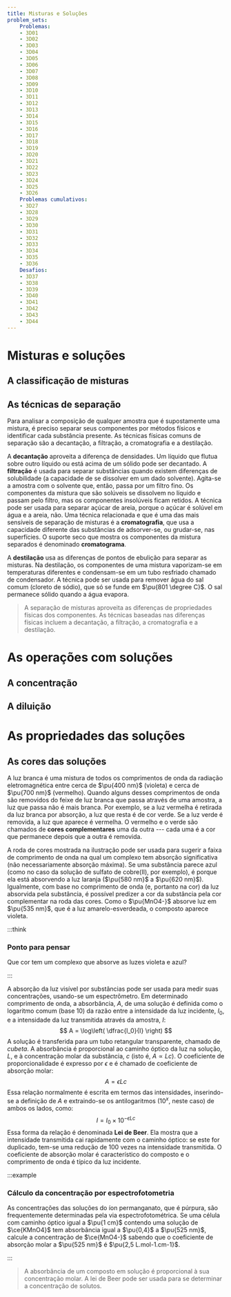 ```yaml
---
title: Misturas e Soluções
problem_sets:
    Problemas:
    - 3D01
    - 3D02
    - 3D03
    - 3D04
    - 3D05
    - 3D06
    - 3D07
    - 3D08
    - 3D09
    - 3D10
    - 3D11
    - 3D12
    - 3D13
    - 3D14
    - 3D15
    - 3D16
    - 3D17
    - 3D18
    - 3D19
    - 3D20
    - 3D21
    - 3D22
    - 3D23
    - 3D24
    - 3D25
    - 3D26
    Problemas cumulativos:
    - 3D27
    - 3D28
    - 3D29
    - 3D30
    - 3D31
    - 3D32
    - 3D33
    - 3D34
    - 3D35
    - 3D36
    Desafios:
    - 3D37
    - 3D38
    - 3D39
    - 3D40
    - 3D41
    - 3D42
    - 3D43
    - 3D44
---
```


# Misturas e soluções

## A classificação de misturas

## As técnicas de separação

Para analisar a composição de qualquer amostra que é supostamente uma mistura, é preciso separar seus componentes por métodos físicos e identificar cada substância presente. As técnicas físicas comuns de separação são a decantação, a filtração, a cromatografia e a destilação.

A **decantação** aproveita a diferença de densidades. Um líquido que flutua sobre outro líquido ou está acima de um sólido pode ser decantado. A **filtração** é usada para separar substâncias quando existem diferenças de solubilidade (a capacidade de se dissolver em um dado solvente). Agita-se a amostra com o solvente que, então, passa por um filtro fino. Os componentes da mistura que são solúveis se dissolvem no líquido e passam pelo filtro, mas os componentes insolúveis ficam retidos. A técnica pode ser usada para separar açúcar de areia, porque o açúcar é solúvel em água e a areia, não. Uma técnica relacionada e que é uma das mais sensíveis de separação de misturas é a **cromatografia**, que usa a capacidade diferente das substâncias de adsorver-se, ou grudar-se, nas superfícies. O suporte seco que mostra os componentes da mistura separados é denominado **cromatograma**.

A **destilação** usa as diferenças de pontos de ebulição para separar as misturas. Na destilação, os componentes de uma mistura vaporizam-se em temperaturas diferentes e condensam-se em um tubo resfriado chamado de condensador. A técnica pode ser usada para remover água do sal comum (cloreto de sódio), que só se funde em $\pu{801 \degree C}$. O sal
permanece sólido quando a água evapora.

> A separação de misturas aproveita as diferenças de propriedades físicas dos componentes. As técnicas baseadas nas diferenças físicas incluem a decantação, a filtração, a cromatografia e a destilação.

# As operações com soluções

## A concentração

## A diluição

# As propriedades das soluções

## As cores das soluções

A luz branca é uma mistura de todos os comprimentos de onda da radiação eletromagnética entre cerca de $\pu{400 nm}$ (violeta) e cerca de $\pu{700 nm}$ (vermelho). Quando alguns desses comprimentos de onda são removidos do feixe de luz branca que passa através de uma amostra, a luz que passa não é mais branca. Por exemplo, se a luz vermelha é retirada da luz branca por absorção, a luz que resta é de cor verde. Se a luz verde é removida, a luz que aparece é vermelha. O vermelho e o verde são chamados de **cores complementares** uma da outra --- cada uma é a cor que permanece depois que a outra é removida.

A roda de cores mostrada na ilustração pode ser usada para sugerir a faixa de comprimento de onda na qual um complexo tem absorção significativa (não necessariamente absorção máxima). Se uma substância parece azul (como no caso da solução de sulfato de cobre(II), por exemplo), é porque ela está absorvendo a luz laranja ($\pu{580 nm}$ a $\pu{620 nm}$). Igualmente, com base no comprimento de onda (e, portanto na cor) da luz absorvida pela substância, é possível predizer a cor da substância pela cor complementar na roda das cores. Como o $\pu{MnO4-}$ absorve luz em $\pu{535 nm}$, que é a luz amarelo-esverdeada, o composto aparece violeta.

:::think

### Ponto para pensar

Que cor tem um complexo que absorve as luzes violeta e azul?

:::

A absorção da luz visível por substâncias pode ser usada para medir suas concentrações, usando-se um espectrômetro. Em determinado comprimento de onda, a absorbância, $A$, de uma solução é definida como o logaritmo comum (base $10$) da razão entre a intensidade da luz incidente, $I_0$, e a intensidade da luz transmitida através da amostra, $I$:
$$
    A = \log\left( \dfrac{I_0}{I} \right)
$$
A solução é transferida para um tubo retangular transparente, chamado de *cubeta*. A absorbância é proporcional ao caminho óptico da luz na solução, $L$, e à concentração molar da substância, $c$ (isto é, $A \propto Lc$). O coeficiente de proporcionalidade é expresso por $\epsilon$ e é chamado de coeficiente de absorção molar:
$$
    A = \epsilon L c
$$
Essa relação normalmente é escrita em termos das intensidades, inserindo-se a definição de $A$ e extraindo-se os antilogaritmos ($10^x$, neste caso) de ambos os lados, como:
$$
    I = I_0 \times 10^{-\epsilon L c}
$$
Essa forma da relação é denominada **Lei de Beer**. Ela mostra que a intensidade transmitida cai rapidamente com o caminho óptico: se este for duplicado, tem-se uma redução de $100$ vezes na intensidade transmitida. O coeficiente de absorção molar é característico do composto e o comprimento de onda é típico da luz incidente.

:::example

### Cálculo da concentração por espectrofotometria

As concentrações das soluções do íon permanganato, que é púrpura, são frequentemente determinadas pela via espectrofotométrica. Se uma célula com caminho óptico igual a $\pu{1 cm}$ contendo uma solução de $\ce{KMnO4}$ tem absorbância igual a $\pu{0,4}$ a $\pu{525 nm}$, calcule a concentração de $\ce{MnO4-}$ sabendo que o coeficiente de absorção molar a $\pu{525 nm}$ é $\pu{2,5 L.mol-1.cm-1}$.

:::

> A absorbância de um composto em solução é proporcional à sua concentração molar. A lei de Beer pode ser usada para se determinar a concentração de solutos.
